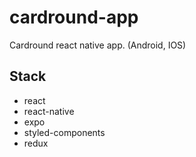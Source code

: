 # cardround-app

Cardround react native app. (Android, IOS)

## Stack

* react
* react-native
* expo
* styled-components
* redux